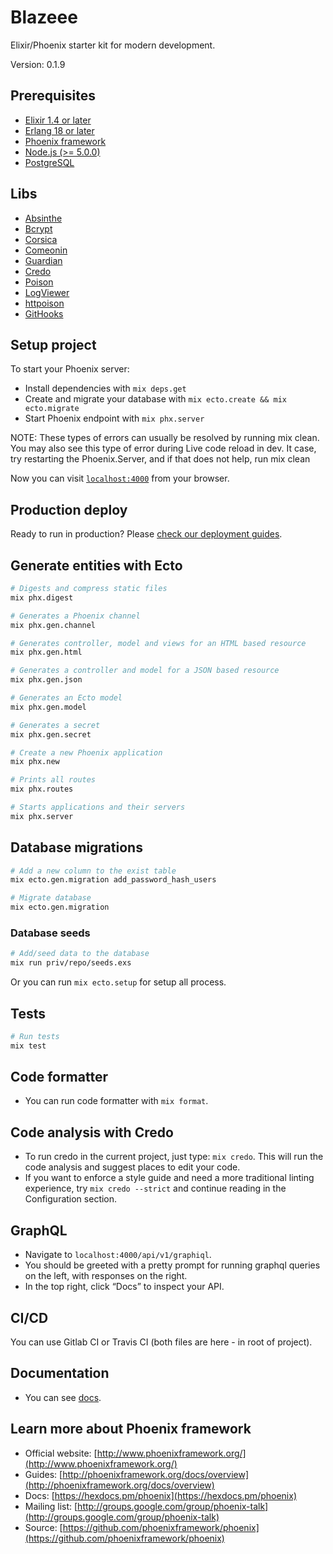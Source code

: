 # Blazeee

Elixir/Phoenix starter kit for modern development.

Version: 0.1.9

## Prerequisites

* [Elixir 1.4 or later](https://elixir-lang.org/)
* [Erlang 18 or later](https://www.erlang.org/)
* [Phoenix framework](https://phoenixframework.org/)
* [Node.js (>= 5.0.0)](https://nodejs.org/en/)
* [PostgreSQL](https://www.postgresql.org/)

## Libs

* [Absinthe](https://github.com/absinthe-graphql/absinthe)
* [Bcrypt](https://github.com/riverrun/bcrypt_elixir)
* [Corsica](https://github.com/whatyouhide/corsica)
* [Comeonin](https://github.com/riverrun/comeonin)
* [Guardian](https://github.com/ueberauth/guardian)
* [Credo](https://github.com/rrrene/credo)
* [Poison](https://github.com/devinus/poison)
* [LogViewer](https://github.com/shufo/log_viewer)
* [httpoison](https://github.com/edgurgel/httpoison)
* [GitHooks](https://github.com/qgadrian/elixir_git_hooks)

## Setup project

To start your Phoenix server:

* Install dependencies with `mix deps.get`
* Create and migrate your database with `mix ecto.create && mix ecto.migrate`
* Start Phoenix endpoint with `mix phx.server`

NOTE: These types of errors can usually be resolved by running mix clean. You may also see this type of error during Live code reload in dev. It case, try restarting the Phoenix.Server, and if that does not help, run mix clean

Now you can visit [`localhost:4000`](http://localhost:4000) from your browser.

## Production deploy

Ready to run in production? Please [check our deployment guides](http://www.phoenixframework.org/docs/deployment).

## Generate entities with Ecto

```sh
# Digests and compress static files
mix phx.digest

# Generates a Phoenix channel
mix phx.gen.channel

# Generates controller, model and views for an HTML based resource
mix phx.gen.html

# Generates a controller and model for a JSON based resource
mix phx.gen.json

# Generates an Ecto model
mix phx.gen.model

# Generates a secret
mix phx.gen.secret

# Create a new Phoenix application
mix phx.new

# Prints all routes
mix phx.routes

# Starts applications and their servers
mix phx.server
```

## Database migrations

```sh
# Add a new column to the exist table
mix ecto.gen.migration add_password_hash_users

# Migrate database
mix ecto.gen.migration
```

### Database seeds

```sh
# Add/seed data to the database
mix run priv/repo/seeds.exs
```

Or you can run `mix ecto.setup` for setup all process.

## Tests

```sh
# Run tests
mix test
```

## Code formatter

* You can run code formatter with `mix format`.

## Code analysis with Credo

* To run credo in the current project, just type: `mix credo`. This will run the code analysis and suggest places to edit your code.
* If you want to enforce a style guide and need a more traditional linting experience, try `mix credo --strict` and continue reading in the Configuration section.

## GraphQL

* Navigate to `localhost:4000/api/v1/graphiql`.
* You should be greeted with a pretty prompt for running graphql queries on the left, with responses on the right.
* In the top right, click “Docs” to inspect your API.

## CI/CD

You can use Gitlab CI or Travis CI (both files are here - in root of project).

## Documentation

* You can see [docs](./docs/ecto.md).

## Learn more about Phoenix framework

* Official website: [http://www.phoenixframework.org/](http://www.phoenixframework.org/)
* Guides: [http://phoenixframework.org/docs/overview](http://phoenixframework.org/docs/overview)
* Docs: [https://hexdocs.pm/phoenix](https://hexdocs.pm/phoenix)
* Mailing list: [http://groups.google.com/group/phoenix-talk](http://groups.google.com/group/phoenix-talk)
* Source: [https://github.com/phoenixframework/phoenix](https://github.com/phoenixframework/phoenix)
